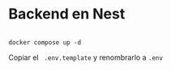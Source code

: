 # Backend en Nest

```

docker compose up -d
```

Copiar el ``` .env.template``` y renombrarlo a ```.env```
